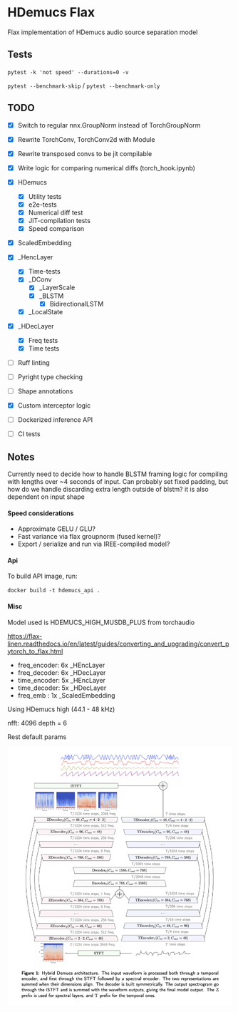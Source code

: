 # HDemucs Flax

Flax implementation of HDemucs audio source separation model

## Tests

`pytest -k 'not speed' --durations=0 -v`

`pytest --benchmark-skip` / `pytest --benchmark-only`

## TODO

- [x] Switch to regular nnx.GroupNorm instead of TorchGroupNorm
- [x] Rewrite TorchConv, TorchConv2d with Module
- [x] Rewrite transposed convs to be jit compilable
- [x] Write logic for comparing numerical diffs (torch_hook.ipynb)

- [x] HDemucs
  - [x] Utility tests
  - [x] e2e-tests
  - [x] Numerical diff test
  - [x] JIT-compilation tests
  - [x] Speed comparison
- [x] ScaledEmbedding
- [x] _HencLayer
  - [x] Time-tests
  - [x] _DConv
    - [x] _LayerScale
    - [x] _BLSTM
      - [x] BidirectionalLSTM
  - [x] _LocalState
- [x] _HDecLayer
  - [x] Freq tests
  - [x] Time tests

- [ ] Ruff linting
- [ ] Pyright type checking
- [ ] Shape annotations
- [x] Custom interceptor logic
- [ ] Dockerized inference API
- [ ] CI tests

## Notes

Currently need to decide how to handle BLSTM framing logic for compiling with lengths
over ~4 seconds of input. Can probably set fixed padding, but how do we handle 
discarding extra length outside of blstm? it is also dependent on input shape

#### Speed considerations

- Approximate GELU / GLU?
- Fast variance via flax groupnorm (fused kernel)?
- Export / serialize and run via IREE-compiled model?

#### Api

To build API image, run:

`docker build -t hdemucs_api .`


#### Misc

Model used is HDEMUCS_HIGH_MUSDB_PLUS from torchaudio

https://flax-linen.readthedocs.io/en/latest/guides/converting_and_upgrading/convert_pytorch_to_flax.html

- freq_encoder: 6x _HEncLayer
- freq_decoder: 6x _HDecLayer
- time_encoder: 5x _HEncLayer
- time_decoder: 5x _HDecLayer
- freq_emb    : 1x _ScaledEmbedding

Using HDemucs high (44.1 - 48 kHz)

nfft: 4096
depth = 6

Rest default params

![HDemucs Architecture](./images/arch.png)

